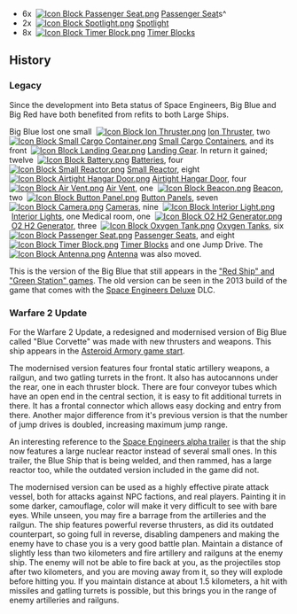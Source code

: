 *   6x  [![Icon Block Passenger Seat.png](https://spaceengineers.wiki.gg/images/thumb/e/e9/Icon_Block_Passenger_Seat.png/21px-Icon_Block_Passenger_Seat.png?af9250)](https://spaceengineers.wiki.gg/wiki/Passenger_Seat "Passenger Seat") [Passenger Seat](https://spaceengineers.wiki.gg/wiki/Passenger_Seat "Passenger Seat")s^
*   2x  [![Icon Block Spotlight.png](https://spaceengineers.wiki.gg/images/thumb/2/21/Icon_Block_Spotlight.png/21px-Icon_Block_Spotlight.png?fdad17)](https://spaceengineers.wiki.gg/wiki/Spotlight "Spotlight") [Spotlight](https://spaceengineers.wiki.gg/wiki/Spotlight "Spotlight")
*   8x  [![Icon Block Timer Block.png](https://spaceengineers.wiki.gg/images/thumb/9/9a/Icon_Block_Timer_Block.png/21px-Icon_Block_Timer_Block.png?307e99)](https://spaceengineers.wiki.gg/wiki/Timer_Block "Timer Block") [Timer Blocks](https://spaceengineers.wiki.gg/wiki/Timer_Block "Timer Block")

## History

### Legacy

Since the development into Beta status of Space Engineers, Big Blue and Big Red have both benefited from refits to both Large Ships.

Big Blue lost one small  [![Icon Block Ion Thruster.png](https://spaceengineers.wiki.gg/images/thumb/a/a0/Icon_Block_Ion_Thruster.png/21px-Icon_Block_Ion_Thruster.png?6357bf)](https://spaceengineers.wiki.gg/wiki/Ion_Thruster "Ion Thruster") [Ion Thruster](https://spaceengineers.wiki.gg/wiki/Ion_Thruster "Ion Thruster"), two  [![Icon Block Small Cargo Container.png](https://spaceengineers.wiki.gg/images/thumb/1/1e/Icon_Block_Small_Cargo_Container.png/21px-Icon_Block_Small_Cargo_Container.png?4af936)](https://spaceengineers.wiki.gg/wiki/Small_Cargo_Container "Small Cargo Container") [Small Cargo Containers](https://spaceengineers.wiki.gg/wiki/Small_Cargo_Container "Small Cargo Container"), and its front  [![Icon Block Landing Gear.png](https://spaceengineers.wiki.gg/images/thumb/2/2d/Icon_Block_Landing_Gear.png/21px-Icon_Block_Landing_Gear.png?d381be)](https://spaceengineers.wiki.gg/wiki/Landing_Gear "Landing Gear") [Landing Gear](https://spaceengineers.wiki.gg/wiki/Landing_Gear "Landing Gear"). In return it gained; twelve  [![Icon Block Battery.png](https://spaceengineers.wiki.gg/images/thumb/1/13/Icon_Block_Battery.png/21px-Icon_Block_Battery.png?fc3f6b)](https://spaceengineers.wiki.gg/wiki/Battery "Battery") [Batteries](https://spaceengineers.wiki.gg/wiki/Battery "Battery"), four  [![Icon Block Small Reactor.png](https://spaceengineers.wiki.gg/images/thumb/2/23/Icon_Block_Small_Reactor.png/21px-Icon_Block_Small_Reactor.png?64124d)](https://spaceengineers.wiki.gg/wiki/Small_Reactor "Small Reactor") [Small Reactor](https://spaceengineers.wiki.gg/wiki/Small_Reactor "Small Reactor"), eight  [![Icon Block Airtight Hangar Door.png](https://spaceengineers.wiki.gg/images/thumb/a/a0/Icon_Block_Airtight_Hangar_Door.png/21px-Icon_Block_Airtight_Hangar_Door.png?f69327)](https://spaceengineers.wiki.gg/wiki/Airtight_Hangar_Door "Airtight Hangar Door") [Airtight Hangar Door](https://spaceengineers.wiki.gg/wiki/Airtight_Hangar_Door "Airtight Hangar Door"), four  [![Icon Block Air Vent.png](https://spaceengineers.wiki.gg/images/thumb/7/7a/Icon_Block_Air_Vent.png/21px-Icon_Block_Air_Vent.png?2f99e7)](https://spaceengineers.wiki.gg/wiki/Air_Vent "Air Vent") [Air Vent](https://spaceengineers.wiki.gg/wiki/Air_Vent "Air Vent"), one  [![Icon Block Beacon.png](https://spaceengineers.wiki.gg/images/thumb/8/81/Icon_Block_Beacon.png/21px-Icon_Block_Beacon.png?3a6e97)](https://spaceengineers.wiki.gg/wiki/Beacon "Beacon") [Beacon](https://spaceengineers.wiki.gg/wiki/Beacon "Beacon"), two  [![Icon Block Button Panel.png](https://spaceengineers.wiki.gg/images/thumb/b/b9/Icon_Block_Button_Panel.png/21px-Icon_Block_Button_Panel.png?614d24)](https://spaceengineers.wiki.gg/wiki/Button_Panel "Button Panel") [Button Panels](https://spaceengineers.wiki.gg/wiki/Button_Panel "Button Panel"), seven  [![Icon Block Camera.png](https://spaceengineers.wiki.gg/images/thumb/f/fe/Icon_Block_Camera.png/21px-Icon_Block_Camera.png?a42a5a)](https://spaceengineers.wiki.gg/wiki/Camera "Camera") [Cameras](https://spaceengineers.wiki.gg/wiki/Camera "Camera"), nine  [![Icon Block Interior Light.png](https://spaceengineers.wiki.gg/images/thumb/2/21/Icon_Block_Interior_Light.png/21px-Icon_Block_Interior_Light.png?1abc4b)](https://spaceengineers.wiki.gg/wiki/Interior_Light "Interior Light") [Interior Lights](https://spaceengineers.wiki.gg/wiki/Interior_Light "Interior Light"), one Medical room, one  [![Icon Block O2 H2 Generator.png](https://spaceengineers.wiki.gg/images/thumb/7/7e/Icon_Block_O2_H2_Generator.png/21px-Icon_Block_O2_H2_Generator.png?60936f)](https://spaceengineers.wiki.gg/wiki/O2_H2_Generator "O2 H2 Generator") [O2 H2 Generator](https://spaceengineers.wiki.gg/wiki/O2_H2_Generator "O2 H2 Generator"), three  [![Icon Block Oxygen Tank.png](https://spaceengineers.wiki.gg/images/thumb/f/f2/Icon_Block_Oxygen_Tank.png/21px-Icon_Block_Oxygen_Tank.png?1d5a4b)](https://spaceengineers.wiki.gg/wiki/Oxygen_Tank "Oxygen Tank") [Oxygen Tanks](https://spaceengineers.wiki.gg/wiki/Oxygen_Tank "Oxygen Tank"), six  [![Icon Block Passenger Seat.png](https://spaceengineers.wiki.gg/images/thumb/e/e9/Icon_Block_Passenger_Seat.png/21px-Icon_Block_Passenger_Seat.png?af9250)](https://spaceengineers.wiki.gg/wiki/Passenger_Seat "Passenger Seat") [Passenger Seats](https://spaceengineers.wiki.gg/wiki/Passenger_Seat "Passenger Seat"), and eight [![Icon Block Timer Block.png](https://spaceengineers.wiki.gg/images/thumb/9/9a/Icon_Block_Timer_Block.png/21px-Icon_Block_Timer_Block.png?307e99)](https://spaceengineers.wiki.gg/wiki/Timer_Block "Timer Block") [Timer Blocks](https://spaceengineers.wiki.gg/wiki/Timer_Block "Timer Block") and one Jump Drive. The  [![Icon Block Antenna.png](https://spaceengineers.wiki.gg/images/thumb/3/36/Icon_Block_Antenna.png/21px-Icon_Block_Antenna.png?35ae0b)](https://spaceengineers.wiki.gg/wiki/Antenna "Antenna") [Antenna](https://spaceengineers.wiki.gg/wiki/Antenna "Antenna") was also moved.

This is the version of the Big Blue that still appears in the ["Red Ship" and "Green Station" games](https://spaceengineers.wiki.gg/wiki/Original_Content "Original Content"). The old version can be seen in the 2013 build of the game that comes with the [Space Engineers Deluxe](https://spaceengineers.wiki.gg/wiki/Space_Engineers_Deluxe_Pack "Space Engineers Deluxe Pack") DLC.

### Warfare 2 Update

For the Warfare 2 Update, a redesigned and modernised version of Big Blue called "Blue Corvette" was made with new thrusters and weapons. This ship appears in the [Asteroid Armory game start](https://spaceengineers.wiki.gg/wiki/Sandbox_Game "Sandbox Game").

The modernised version features four frontal static artillery weapons, a railgun, and two gatling turrets in the front. It also has autocannons under the rear, one in each thruster block. There are four conveyor tubes which have an open end in the central section, it is easy to fit additional turrets in there. It has a frontal connector which allows easy docking and entry from there. Another major difference from it's previous version is that the number of jump drives is doubled, increasing maximum jump range.

An interesting reference to the [Space Engineers alpha trailer](https://www.youtube.com/watch?v=WgxLikZX8HQ) is that the ship now features a large nuclear reactor instead of several small ones. In this trailer, the Blue Ship that is being welded, and then rammed, has a large reactor too, while the outdated version included in the game did not.

The modernised version can be used as a highly effective pirate attack vessel, both for attacks against NPC factions, and real players. Painting it in some darker, camouflage, color will make it very difficult to see with bare eyes. While unseen, you may fire a barrage from the artilleries and the railgun. The ship features powerful reverse thrusters, as did its outdated counterpart, so going full in reverse, disabling dampeners and making the enemy have to chase you is a very good battle plan. Maintain a distance of slightly less than two kilometers and fire artillery and railguns at the enemy ship. The enemy will not be able to fire back at you, as the projectiles stop after two kilometers, and you are moving away from it, so they will explode before hitting you. If you maintain distance at about 1.5 kilometers, a hit with missiles and gatling turrets is possible, but this brings you in the range of enemy artilleries and railguns.
